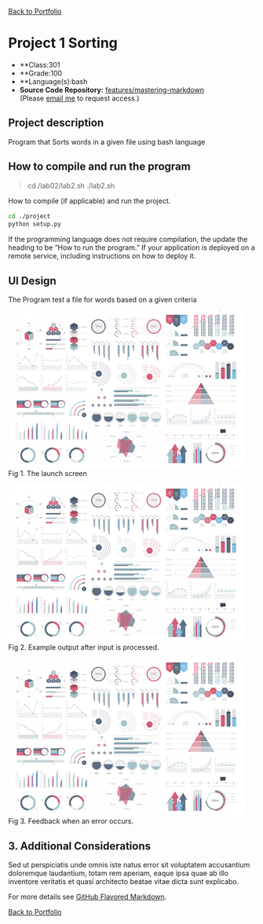 [Back to Portfolio](./)

Project 1 Sorting
===============

-   **Class:301
-   **Grade:100
-   **Language(s):bash
-   **Source Code Repository:** [features/mastering-markdown](https://github.com/sgnjuguna/csci-301-spring-2022/commit/fcc36553510f81cfdb856c727c726458a2713f4f#diff-02d124c25c7174a703518f0b5e8d97b0ecc1b203f9cbda216cbadc6978b358f2)  
    (Please [email me](mailto:sgnjuguna@csustudent.net?subject=GitHub%20Access) to request access.)

## Project description

Program that Sorts words in a given file using bash language

## How to compile and run the program
> cd /lab02/lab2.sh
> ./lab2.sh

How to compile (if applicable) and run the project.

```bash
cd ./project
python setup.py
```

If the programming language does not require compilation, the update the heading to be “How to run the program.” If your application is deployed on a remote service, including instructions on how to deploy it.

## UI Design
The Program test a file for words based on a given criteria


![screenshot](images/dummy_thumbnail.jpg)  
Fig 1. The launch screen

![screenshot](images/dummy_thumbnail.jpg)  
Fig 2. Example output after input is processed.

![screenshot](images/dummy_thumbnail.jpg)  
Fig 3. Feedback when an error occurs.

## 3. Additional Considerations

Sed ut perspiciatis unde omnis iste natus error sit voluptatem accusantium doloremque laudantium, totam rem aperiam, eaque ipsa quae ab illo inventore veritatis et quasi architecto beatae vitae dicta sunt explicabo. 

For more details see [GitHub Flavored Markdown](https://guides.github.com/features/mastering-markdown/).

[Back to Portfolio](./)
